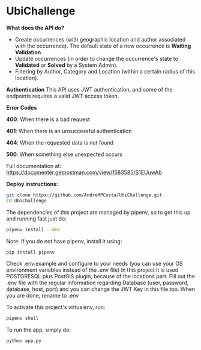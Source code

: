 # UbiChallenge

**What does the API do?**
- Create occurrences (with geographic location and author associated with the occurrence). The default state of a new occurrence is **Waiting Validation**.
- Update occurrences (in order to change the occurrence's state to **Validated** or **Solved** by a System Admin).
- Filtering by Author, Category and Location (within a certain radius of this location).

**Authentication**
This API uses JWT authentication, and some of the endpoints requires a valid JWT access token.

**Error Codes**

**400**: When there is a bad request

**401**: When there is an unsuccessful authentication

**404**: When the requested data is not found

**500**: When something else unexpected occurs

Full documentation at:
https://documenter.getpostman.com/view/1583585/S1EUuwAb

**Deploy instructions:**

```bash
git clone https://github.com/AndreMPCosta/UbiChallenge.git
cd UbiChallenge
```

The dependencies of this project are managed by pipenv, so to get this up and running fast just do:
```bash
pipenv install --dev
```

Note: If you do not have pipenv, install it using: 
```bash
pip install pipenv
```

Check .env.example and configure to your needs (you can use your OS environment variables instead of the .env file)
In this project it is used POSTGRESQL plus PostGIS plugin, because of the locations part. Fill out the .env file with the regular information regarding Database (user, password, database, host, port) and you can change the JWT Key in this file too.
When you are done, rename to .env


To activate this project's virtualenv, run: 
```bash
pipenv shell
```

To run the app, simply do:

```bash
python app.py
```


